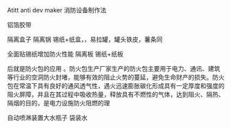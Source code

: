 Atitt anti dev maker 消防设备制作法

铝箔胶带

隔离盒子 隔离锅
锡纸+纸盒，，易拉罐，罐头铁皮，薯条同

全面贴锡纸增加防火性能
隔离板  锡纸+纸板

后就是防火包的应用
。防火包生产厂家生产的防火包主要用于电力、通讯、建筑等行业的空洞防火封堵，能够有效的阻止火势的蔓延，避免生命财产的损失。防火包在常温下具有良好的通风透气性，遇火迅速膨胀碳化形成具有一定厚度和强度的阻火屏障，并且在其过程中吸收热量，释放具有不燃性的气体，达到阻火、隔热、隔烟的目的，是电力设施防火阻燃的理

自动喷淋装置大水瓶子  袋装水

